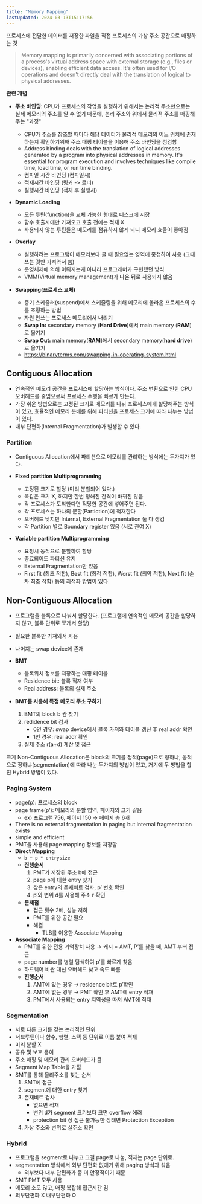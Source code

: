```yaml
---
title: "Memory Mapping"
lastUpdated: 2024-03-13T15:17:56
---
```


프로세스에 전달한 데이터를 저장한 파일을 직접 프로세스의 가상 주소 공간으로 매핑하는 것

> Memory mapping is primarily concerned with associating portions of a process's virtual address space with external storage (e.g., files or devices), enabling efficient data access. It's often used for I/O operations and doesn't directly deal with the translation of logical to physical addresses.

**관련 개념**

- **주소 바인딩**: CPU가 프로세스의 작업을 실행하기 위해서는 논리적 주소만으로는 실제 메모리의 주소를 알 수 없기 때문에, 논리 주소와 위에서 물리적 주소를 매핑해주는 "과정"
    - CPU가 주소를 참조할 때마다 해당 데이터가 물리적 메모리의 어느 위치에 존재하는지 확인하기위해
    주소 매핑 테이블을 이용해 주소 바인딩을 점검함
    - Address binding deals with the translation of logical addresses generated by a program into physical addresses in memory. It's essential for program execution and involves techniques like compile time, load time, or run time binding.
    - 컴파일 시간 바인딩 (컴파일시)
    - 적재시간 바인딩 (링커 -> 로더)
    - 실행시간 바인딩 (적재 후 실행시)

- **Dynamic Loading**
  - 모든 루틴(function)을 교체 가능한 형태로 디스크에 저장
  - 함수 호출시에만 가져오고 호출 전에는 적재 X
  - 사용되지 않는 루틴들은 메모리를 점유하지 않게 되니 메모리 효율이 좋아짐

- **Overlay**
  - 실행하려는 프로그램이 메모리보다 클 때 필요없는 영역에 중첩하여 사용 (그때 쓰는 것만 가져와서 씀)
  - 운영체제에 의해 이뤄지는게 아니라 프로그래머가 구현했던 방식
  - VMM(Virtual memory management)가 나온 뒤로 사용되지 않음

- **Swapping(프로세스 교체)**
  - 중기 스케줄러(suspend)에서 스케줄링을 위해 메모리에 올라온 프로세스의 수를 조정하는 방법
  - 자원 안쓰는 프로세스 메모리에서 내리기
  - **Swap In:** secondary memory (**Hard Drive**)에서 main memory (**RAM**)로 옮기기
  - **Swap Out:** main memory(**RAM**)에서 secondary memory(**hard drive**)로 옮기기
  - https://binaryterms.com/swapping-in-operating-system.html
  
## Contiguous Allocation

- 연속적인 메모리 공간을 프로세스에 할당하는 방식이다. 주소 변환으로 인한 CPU 오버헤드를 줄임으로써 프로세스 수행을 빠르게 만든다.
- 가장 쉬운 방법으로는 고정된 크기로 메모리를 나눠 프로세스에게 할당해주는 방식이 있고, 효율적인 메모리 분배를 위해 파티션을 프로세스 크기에 따라 나누는 방법이 있다.
- 내부 단편화(Internal Fragmentation)가 발생할 수 있다.

### Partition

- Contiguous Allocation에서 파티션으로 메모리를 관리하는 방식에는 두가지가 있다.

- **Fixed partition Multiprogramming**
    - 고정된 크기로 할당 (미리 분할되어 있다.)
    - 똑같은 크기 X, 하지만 한번 정해진 간격이 바뀌진 않음
    - 각 프로세스가 도착한다면 적당한 공간에 넣어주면 된다.
    - 각 프로세스는 하나의 분할(Partiotion)에 적재한다
    - 오버헤드 낮지만 Internal, External Fragmentation 둘 다 생김
    - 각 Partition 별로 Boundary register 있음 (서로 관여 X)

- **Variable partition Multiprogramming**
  - 요청시 동적으로 분할하여 할당
  - 종료되어도 파티션 유지
  - External Fragmentation만 있음
  - First fit (최초 적합), Best fit (최적 적합), Worst fit (최악 적합), Next fit (순차 최초 적합) 등의 최적화 방법이 있다

## Non-Contiguous Allocation

- 프로그램을 블록으로 나눠서 할당한다. (프로그램에 연속적인 메모리 공간을 할당하지 않고, 블록 단위로 쪼개서 할당)
- 필요한 블록만 가져와서 사용
- 나머지는 swap device에 존재

- **BMT**
    - 블록위치 정보를 저장하는 매핑 테이블
    - Residence bit: 블록 적재 여부
    - Real address: 블록의 실제 주소
- **BMT를 사용해 특정 메모리 주소 구하기**
    1. BMT의 block b 칸 찾기
    2. redidence bit 검사
        - 0인 경우: swap device에서 블록 가져와 테이블 갱신 후 real addr 확인
        - 1인 경우: real addr 확인
    3. 실제 주소 r(a+d) 계산 및 접근

크게 Non-Contiguous Allocation은 block의 크기를 정적(page)으로 정하냐, 동적으로 정하냐(segmentation)에 따라 나눈 두가지의 방법이 있고, 거기에 두 방법을 합친 Hybrid 방법이 있다.

### **Paging System**
  - page(p): 프로세스의 block
  - page frame(p’): 메모리의 분할 영역, 페이지와 크기 같음
    - ex) 프로그램 756, 페이지 150 → 페이지 총 6개
  - There is no external fragmentation in paging but internal fragmentation exists
  - simple and efficient
  - PMT을 사용해 page mapping 정보를 저장함
  - **Direct Mapping**
    - `b + p * entrysize`
    - **진행순서**
      1. PMT가 저장된 주소 b에 접근
      2. page p에 대한 entry 찾기
      3. 찾은 entry의 존재비트 검사, p’ 번호 확인
      4. p’와 변위 d를 사용해 주소 r 확인
    - **문제점**
      - 접근 횟수 2배, 성능 저하
      - PMT를 위한 공간 필요
      - 해결
          - TLB를 이용한 Associate Mapping
  - **Associate Mapping**
    - PMT를 위한 전용 기억장치 사용 → 캐시 = AMT, P’를 찾을 때, AMT 부터 접근
    - page number를 병렬 탐색하여 p’를 빠르게 찾음
    - 하드웨어 비싼 대신 오버헤드 낮고 속도 빠름
    - **진행순서**
      1. AMT에 있는 경우 → residence bit로 p’확인
      2. AMT에 없는 경우 → PMT 확인 후 AMT에 entry 적재
      3. PMT에서 사용되는 entry 지역성을 따져 AMT에 적재

### **Segmentation**
  - 서로 다른 크기를 갖는 논리적인 단위
  - 서브루틴이나 함수, 행렬, 스택 등 단위로 이름 붙여 적재
  - 미리 분할 X
  - 공유 및 보호 용이
  - 주소 매핑 및 메모리 관리 오버헤드가 큼
  - Segment Map Table을 가짐
  - SMT를 통해 물리주소를 찾는 순서
    1. SMT에 접근
    2. segment에 대한 entry 찾기
    3. 존재비트 검사
        - 없으면 적재
        - 변위 d가 segment 크기보다 크면 overflow 에러
        - protection bit 상 접근 불가능한 상태면 Protection Exception
    4. 가상 주소와 변위로 실주소 확인

### **Hybrid**
  - 프로그램을 segment로 나누고 그걸 page로 나눔, 적재는 page 단위로.
  - segmentation 방식에서 외부 단편화 없애기 위해 paging 방식과 섞음
      - 외부보다 내부 단편화가 좀 더 안정적이기 때문
  - SMT PMT 모두 사용
  - 메모리 소모 많고, 매핑 복잡해 접근시간 김
  - 외부단편화 X 내부단편화 O
